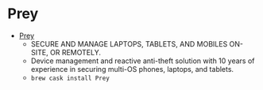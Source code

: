 # Prey
- [Prey](https://www.preyproject.com/)
  -  SECURE AND MANAGE LAPTOPS, TABLETS, AND MOBILES ON-SITE, OR REMOTELY.
  - Device management and reactive anti-theft solution with 10 years of experience in securing multi-OS phones, laptops, and tablets.
  - `brew cask install Prey`
